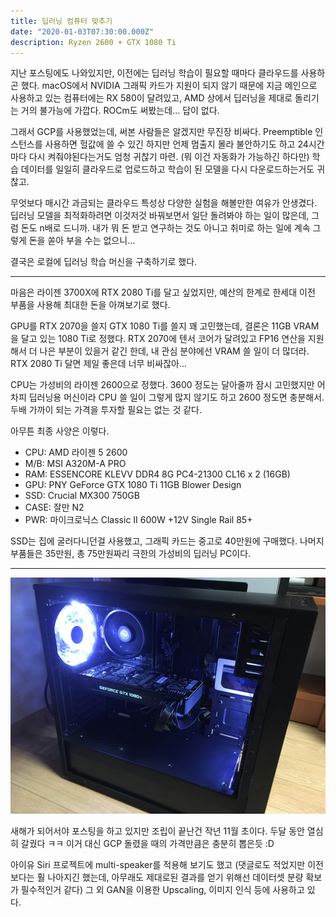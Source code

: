 ```yaml
---
title: 딥러닝 컴퓨터 맞추기
date: "2020-01-03T07:30:00.000Z"
description: Ryzen 2600 + GTX 1080 Ti
---
```


지난 포스팅에도 나와있지만, 이전에는 딥러닝 학습이 필요할 때마다 클라우드를 사용하곤 했다. macOS에서 NVIDIA 그래픽 카드가 지원이 되지 않기 때문에 지금 메인으로 사용하고 있는 컴퓨터에는 RX 580이 달려있고, AMD 상에서 딥러닝을 제대로 돌리기는 거의 불가능에 가깝다. ROCm도 써봤는데... 답이 없다.

그래서 GCP를 사용했었는데, 써본 사람들은 알겠지만 무진장 비싸다. Preemptible 인스턴스를 사용하면 헐값에 쓸 수 있긴 하지만 언제 멈출지 몰라 불안하기도 하고 24시간마다 다시 켜줘야된다는거도 엄청 귀찮기 마련. (뭐 이건 자동화가 가능하긴 하다만) 학습 데이터를 일일히 클라우드로 업로드하고 학습이 된 모델을 다시 다운로드하는거도 귀찮고.

무엇보다 매시간 과금되는 클라우드 특성상 다양한 실험을 해볼만한 여유가 안생겼다. 딥러닝 모델을 최적화하려면 이것저것 바꿔보면서 일단 돌려봐야 하는 일이 많은데, 그럼 돈도 n배로 드니까. 내가 뭐 돈 받고 연구하는 것도 아니고 취미로 하는 일에 계속 그렇게 돈을 쏟아 부을 수는 없으니...

결국은 로컬에 딥러닝 학습 머신을 구축하기로 했다.

---

마음은 라이젠 3700X에 RTX 2080 Ti를 달고 싶었지만, 예산의 한계로 한세대 이전 부품을 사용해 최대한 돈을 아껴보기로 했다.

GPU를 RTX 2070을 쓸지 GTX 1080 Ti를 쓸지 꽤 고민했는데, 결론은 11GB VRAM을 달고 있는 1080 Ti로 정했다. RTX 2070에 텐서 코어가 달려있고 FP16 연산을 지원해서 더 나은 부분이 있을거 같긴 한데, 내 관심 분야에선 VRAM 쓸 일이 더 많더라. RTX 2080 Ti 달면 제일 좋은데 너무 비싸잖아...

CPU는 가성비의 라이젠 2600으로 정했다. 3600 정도는 달아줄까 잠시 고민했지만 어차피 딥러닝용 머신이라 CPU 쓸 일이 그렇게 많지 않기도 하고 2600 정도면 충분해서. 두배 가까이 되는 가격을 투자할 필요는 없는 것 같다.

아무튼 최종 사양은 이렇다.

- CPU: AMD 라이젠 5 2600
- M/B: MSI A320M-A PRO
- RAM: ESSENCORE KLEVV DDR4 8G PC4-21300 CL16 x 2 (16GB)
- GPU: PNY GeForce GTX 1080 Ti 11GB Blower Design
- SSD: Crucial MX300 750GB
- CASE: 잘만 N2
- PWR: 마이크로닉스 Classic II 600W +12V Single Rail 85+

SSD는 집에 굴러다니던걸 사용했고, 그래픽 카드는 중고로 40만원에 구매했다. 나머지 부품들은 35만원, 총 75만원짜리 극한의 가성비의 딥러닝 PC이다.

---

![Desktop](./images/IMG_3238.jpg)

새해가 되어서야 포스팅을 하고 있지만 조립이 끝난건 작년 11월 초이다. 두달 동안 열심히 갈궜다 ㅋㅋ 이거 대신 GCP 돌렸을 때의 가격만큼은 충분히 뽑은듯 :D

아이유 Siri 프로젝트에 multi-speaker를 적용해 보기도 했고 (댓글로도 적었지만 이전보다는 훨 나아지긴 했는데, 아무래도 제대로된 결과를 얻기 위해선 데이터셋 분량 확보가 필수적인거 같다) 그 외 GAN을 이용한 Upscaling, 이미지 인식 등에 사용하고 있다.
